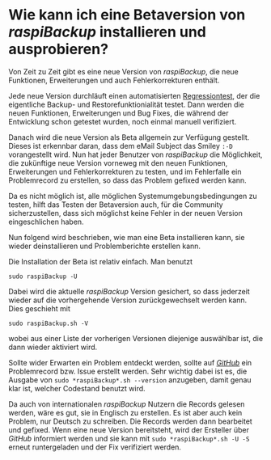 # Wie kann ich eine Betaversion von *raspiBackup* installieren und ausprobieren?

Von Zeit zu Zeit gibt es eine neue Version von *raspiBackup*, die neue
Funktionen, Erweiterungen und auch Fehlerkorrekturen enthält.

Jede neue Version durchläuft einen automatisierten [Regressiontest](regressiontests-executed.md), der die
eigentliche Backup- und Restorefunktionialität testet. Dann werden die neuen
Funktionen, Erweiterungen und Bug Fixes, die während der Entwicklung schon
getestet wurden, noch einmal manuell verifiziert.

Danach wird die neue Version als Beta allgemein zur Verfügung gestellt. Dieses
ist erkennbar daran, dass dem eMail Subject das Smiley `:-D` vorangestellt wird.
Nun hat jeder Benutzer von *raspiBackup* die Möglichkeit, die zukünftige neue
Version vorneweg mit den neuen Funktionen, Erweiterungen und Fehlerkorrekturen
zu testen, und im Fehlerfalle ein Problemrecord zu erstellen, so dass das
Problem gefixed werden kann.

Da es nicht möglich ist, alle möglichen Systemumgebungsbedingungen zu
testen, hilft das Testen der Betaversion auch, für die Community
sicherzustellen, dass sich möglichst keine Fehler in der neuen Version
eingeschlichen haben.

Nun folgend wird beschrieben, wie man eine Beta installieren kann,
sie wieder deinstallieren und Problemberichte erstellen kann.

Die Installation der Beta ist relativ einfach. Man benutzt

```
sudo raspiBackup -U
```

Dabei wird die aktuelle *raspiBackup* Version gesichert, so dass jederzeit
wieder auf die vorhergehende Version zurückgewechselt werden kann.
Dies geschieht mit

```
sudo raspiBackup.sh -V
```
wobei aus einer Liste der vorherigen Versionen diejenige auswählbar ist,
die dann wieder aktiviert wird.

Sollte wider Erwarten ein Problem entdeckt werden, sollte auf [*GitHub*](https://github.com/framps/raspiBackup/issues) ein
Problemrecord bzw. Issue erstellt werden. Sehr wichtig dabei ist es, die
Ausgabe von `sudo *raspiBackup*.sh --version` anzugeben, damit genau klar ist,
welcher Codestand benutzt wird.

Da auch von internationalen *raspiBackup* Nutzern
die Records gelesen werden, wäre es gut, sie in Englisch zu erstellen. Es ist
aber auch kein Problem, nur Deutsch zu schreiben. Die Records werden dann
bearbeitet und gefixed. Wenn eine neue Version bereitsteht, wird der Ersteller
über *GitHub* informiert werden und sie kann mit `sudo *raspiBackup*.sh -U -S`
erneut runtergeladen und der Fix verifiziert werden.

[.status]: translated
[.source]: https://www.linux-tips-and-tricks.de/de/raspibackupcategoried/594-wie-kann-ich-die-betaversion-installieren-und-ausprobieren
[.source]: https://www.linux-tips-and-tricks.de/en/raspibackupcategorye/595-how-can-i-install-and-test-the-beta-version

